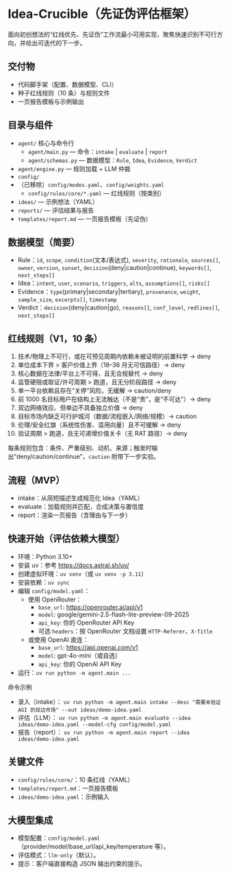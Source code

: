 # Idea-Crucible（先证伪评估框架）

面向初创想法的“红线优先、先证伪”工作流最小可用实现，聚焦快速识别不可行方向，并给出可迭代的下一步。

## 交付物
- 代码脚手架（配置、数据模型、CLI）
- 种子红线规则（10 条）与规则文件
- 一页报告模板与示例输出

## 目录与组件
- `agent/` 核心与命令行
  - `agent/main.py` — 命令：`intake` | `evaluate` | `report`
  - `agent/schemas.py` — 数据模型：`Rule`, `Idea`, `Evidence`, `Verdict`
- `agent/engine.py` — 规则加载 + LLM 仲裁
- `config/`
- （已移除）`config/modes.yaml`、`config/weights.yaml`
  - `config/rules/core/*.yaml` — 红线规则（按类别）
- `ideas/` — 示例想法（YAML）
- `reports/` — 评估结果与报告
- `templates/report.md` — 一页报告模板（先证伪）

## 数据模型（简要）
- Rule：`id`, `scope`, `condition`(文本/表达式), `severity`, `rationale`, `sources[]`, `owner`, `version`, `sunset`, `decision`(deny|caution|continue), `keywords[]`, `next_steps[]`
- Idea：`intent`, `user`, `scenario`, `triggers`, `alts`, `assumptions[]`, `risks[]`
- Evidence：`type`(primary|secondary|tertiary), `provenance`, `weight`, `sample_size`, `excerpts[]`, `timestamp`
- Verdict：`decision`(deny|caution|go), `reasons[]`, `conf_level`, `redlines[]`, `next_steps[]`

## 红线规则（V1，10 条）
1) 技术/物理上不可行，或在可预见周期内依赖未被证明的前置科学 → deny
2) 单位成本下界 > 客户价值上界（18–36 月无可信路径）→ deny
3) 核心数据在法律/平台上不可得，且无合规替代 → deny
4) 监管硬阻或取证/许可周期 > 跑道，且无分阶段路径 → deny
5) 单一平台依赖且存在“关停”风险，无缓解 → caution/deny
6) 前 1000 名目标用户在结构上无法触达（不是“贵”，是“不可达”）→ deny
7) 双边网络效应、但单边不具备独立价值 → deny
8) 目标市场内缺乏可行护城河（数据/流程嵌入/网络/规模）→ caution
9) 伦理/安全红旗（系统性伤害、滥用向量）且不可缓解 → deny
10) 验证周期 > 跑道，且无可递增价值关卡（无 RAT 路径）→ deny

每条规则包含：条件、严重级别、动机、来源；触发时输出“deny/caution/continue”，`caution` 附带下一步实验。

## 流程（MVP）
- intake：从简短描述生成规范化 Idea（YAML）
- evaluate：加载规则并匹配，合成决策与置信度
- report：渲染一页报告（含理由与下一步）

## 快速开始（评估依赖大模型）
- 环境：Python 3.10+
- 安装 uv：参考 https://docs.astral.sh/uv/
- 创建虚拟环境：`uv venv`（或 `uv venv -p 3.11`）
- 安装依赖：`uv sync`
- 编辑 `config/model.yaml`：
  - 使用 OpenRouter：
    - `base_url`: https://openrouter.ai/api/v1
    - `model`: google/gemini-2.5-flash-lite-preview-09-2025
    - `api_key`: 你的 OpenRouter API Key
    - 可选 `headers`：按 OpenRouter 文档设置 `HTTP-Referer`、`X-Title`
  - 或使用 OpenAI 直连：
    - `base_url`: https://api.openai.com/v1
    - `model`: gpt-4o-mini（或自选）
    - `api_key`: 你的 OpenAI API Key
- 运行：`uv run python -m agent.main ...`

命令示例
- 录入（intake）：
  `uv run python -m agent.main intake --desc "需要未验证 AGI 的双边市场" --out ideas/demo-idea.yaml`
- 评估（LLM）：
  `uv run python -m agent.main evaluate --idea ideas/demo-idea.yaml --model-cfg config/model.yaml`
- 报告（report）：
  `uv run python -m agent.main report --idea ideas/demo-idea.yaml`

## 关键文件
- `config/rules/core/`：10 条红线（YAML）
- `templates/report.md`：一页报告模板
- `ideas/demo-idea.yaml`：示例输入

## 大模型集成
- 模型配置：`config/model.yaml`（provider/model/base_url/api_key/temperature 等）。
- 评估模式：`llm-only`（默认）。
- 提示：客户端直接构造 JSON 输出约束的提示。
